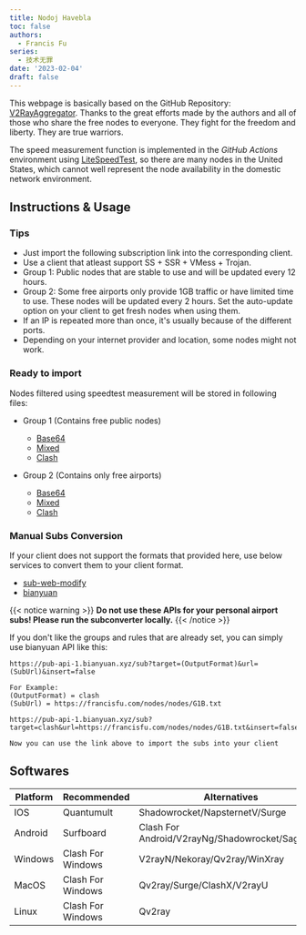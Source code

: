 ```yaml
---
title: Nodoj Havebla
toc: false
authors:
  - Francis Fu
series:
  - 技术无罪
date: '2023-02-04'
draft: false
---
```


This webpage is basically based on the GitHub Repository: [V2RayAggregator](https://github.com/mahdibland/V2RayAggregator/). Thanks to the great efforts made by the authors and all of those who share the free nodes to everyone. They fight for the freedom and liberty. They are true warriors.

<!--more-->

The speed measurement function is implemented in the *GitHub Actions* environment using [LiteSpeedTest](https://github.com/xxf098/LiteSpeedTest), so there are many nodes in the United States, which cannot well represent the node availability in the domestic network environment.

## Instructions & Usage

### Tips

- Just import the following subscription link into the corresponding client.
- Use a client that atleast support SS + SSR + VMess + Trojan.
- Group 1: Public nodes that are stable to use and will be updated every 12 hours.
- Group 2: Some free airports only provide 1GB traffic or have limited time to use. These nodes will be updated every 2 hours. Set the auto-update option on your client to get fresh nodes when using them.
- If an IP is repeated more than once, it's usually because of the different ports.
- Depending on your internet provider and location, some nodes might not work.

### Ready to import

Nodes filtered using speedtest measurement will be stored in following files:  

* Group 1 (Contains free public nodes)
  - [Base64](https://francisfu.com/nodes/nodes/G1B.txt)
  - [Mixed](https://francisfu.com/nodes/nodes/G2M.txt)
  - [Clash](https://francisfu.com/nodes/nodes/G1C.txt)

* Group 2 (Contains only free airports)
  - [Base64](https://francisfu.com/nodes/nodes/G2B.txt)
  - [Mixed](https://francisfu.com/nodes/nodes/G2M.txt)
  - [Clash](https://francisfu.com/nodes/nodes/G2C.txt)

### Manual Subs Conversion

If your client does not support the formats that provided here, use below services to convert them to your client format.

- [sub-web-modify](https://sub.v1.mk/)
- [bianyuan](https://bianyuan.xyz/)  

{{< notice warning >}}
**Do not use these APIs for your personal airport subs! Please run the subconverter locally.**
{{< /notice >}}

If you don't like the groups and rules that are already set, you can simply use bianyuan API like this:  

```
https://pub-api-1.bianyuan.xyz/sub?target=(OutputFormat)&url=(SubUrl)&insert=false

For Example:
(OutputFormat) = clash
(SubUrl) = https://francisfu.com/nodes/nodes/G1B.txt

https://pub-api-1.bianyuan.xyz/sub?target=clash&url=https://francisfu.com/nodes/nodes/G1B.txt&insert=false

Now you can use the link above to import the subs into your client
```

## Softwares

| Platform | Recommended       | Alternatives                                    |
|----------|-------------------|-------------------------------------------------|
| IOS      | Quantumult        | Shadowrocket/NapsternetV/Surge                  |
| Android  | Surfboard         | Clash For Android/V2rayNg/Shadowrocket/SagerNet |
| Windows  | Clash For Windows | V2rayN/Nekoray/Qv2ray/WinXray                   |
| MacOS    | Clash For Windows | Qv2ray/Surge/ClashX/V2rayU                      |
| Linux    | Clash For Windows | Qv2ray                                          |


